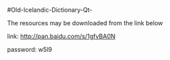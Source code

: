 #Old-Icelandic-Dictionary-Qt-

The resources may be downloaded from the link below

link: http://pan.baidu.com/s/1gfvBA0N 

password: w5l9
